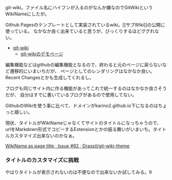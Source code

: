 git-wiki。ファイル名にハイフンが入るのがなんか嫌なのでGitWikiというWikiNameにしたが。

Github Pagesのテンプレートとして実装されているwiki。[[サブWiki]]の公開に使っている。
なかなか良く出来ていると思うが、びっくりするほどググれない。

- [git-wiki](https://github.com/Drassil/git-wiki)
  - [git-wikiのデモページ](http://www.drassil.org/git-wiki/main_page) 

編集機能などはgithubの編集機能となるので、終わると元のページに戻らないなど遷移的にいまいちだが、
ページとしてのレンダリングはなかなか良い。Recent Changesとかも生成してくれるし。

ブログも同じサイト内に作る機能があってこれで統一するのはなかなか良さそうだが、
自分はすでに書いているブログがあるので使用してない。

GithubのWikiを使う事に比べて、ドメインがkarino2.github.io下になるのはちょっと嬉しい。

現状、タイトルがWikiNameじゃなくてサイトのタイトルになっちゃうので、
urlをMarkdown形式でコピーするExtensionとかの振る舞いがいまいち。タイトルカスタマイズ出来ないのかなぁ。

[WikiName as page title · Issue #92 · Drassil/git-wiki-theme](https://github.com/Drassil/git-wiki-theme/issues/92)

### タイトルのカスタマイズに挑戦

やはりタイトルが表示されないのは不便なので出来ないか試してみる。9